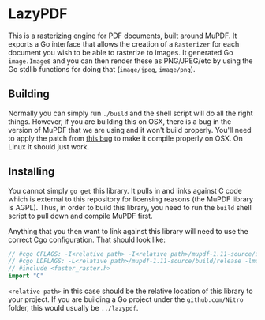 LazyPDF
=======

This is a rasterizing engine for PDF documents, built around MuPDF. It exports
a Go interface that allows the creation of a `Rasterizer` for each document you
wish to be able to rasterize to images.  It generated Go `image.Image`s and you
can then render these as PNG/JPEG/etc by using the Go stdlib functions for
doing that (`image/jpeg`, `image/png`).

Building
--------

Normally you can simply run `./build` and the shell script will do all the
right things.  However, if you are building this on OSX, there is a bug in the
version of MuPDF that we are using and it won't build properly. You'll need to
apply the patch from [this
bug](https://bugs.ghostscript.com/show_bug.cgi?id=697842) to make it compile
properly on OSX. On Linux it should just work.

Installing
----------

You cannot simply `go get` this library. It pulls in and links against C code
which is external to this repository for licensing reasons (the MuPDF library
is AGPL). Thus, in order to build this library, you need to run the `build`
shell script to pull down and compile MuPDF first.

Anything that you then want to link against this library will need to use the
correct Cgo configuration.  That should look like:

```go
// #cgo CFLAGS: -I<relative path> -I<relative path>/mupdf-1.11-source/include -I<relative path>/mupdf-1.11-source/include/mupdf -I<relative path>/mupdf-1.11-source/thirdparty/openjpeg -I<relative path>/mupdf-1.11-source/thirdparty/jbig2dec -I<relative path>/mupdf-1.11-source/thirdparty/zlib -I<relative path>/mupdf-1.11-source/thirdparty/jpeg -I<relative path>/mupdf-1.11-source/thirdparty/freetype
// #cgo LDFLAGS: -L<relative path>/mupdf-1.11-source/build/release -lmupdf -lmupdfthird -lm -ljbig2dec -lz -lfreetype -ljpeg -lcrypto -lpthread
// #include <faster_raster.h>
import "C"
```

`<relative path>` in this case should be the relative location of this library
to your project. If you are building a Go project under the `github.com/Nitro`
folder, this would usually be `../lazypdf`.
